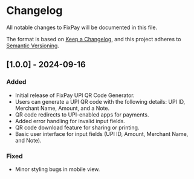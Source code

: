 # Changelog

All notable changes to FixPay will be documented in this file.

The format is based on [Keep a Changelog](https://keepachangelog.com/en/1.0.0/),
and this project adheres to [Semantic Versioning](https://semver.org/spec/v2.0.0.html).

## [1.0.0] - 2024-09-16
### Added
- Initial release of FixPay UPI QR Code Generator.
- Users can generate a UPI QR code with the following details: UPI ID, Merchant Name, Amount, and a Note.
- QR code redirects to UPI-enabled apps for payments.
- Added error handling for invalid input fields.
- QR code download feature for sharing or printing.
- Basic user interface for input fields (UPI ID, Amount, Merchant Name, and Note).

### Fixed
- Minor styling bugs in mobile view.
